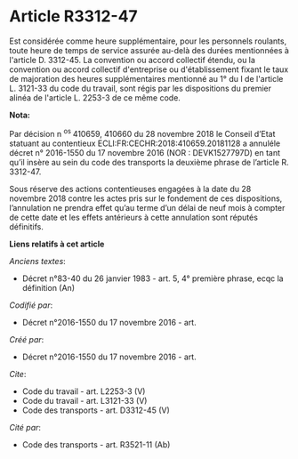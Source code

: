 # Article R3312-47

Est considérée comme heure supplémentaire, pour les personnels roulants, toute heure de temps de service assurée au-delà des
durées mentionnées à l'article D. 3312-45. La convention ou accord collectif étendu, ou la convention ou accord collectif
d'entreprise ou d'établissement fixant le taux de majoration des heures supplémentaires mentionné au 1° du I de l'article L.
3121-33 du code du travail, sont régis par les dispositions du premier alinéa de l'article L. 2253-3 de ce même code.

**Nota:**

Par décision n
  <sup>os </sup>410659, 410660 du 28 novembre 2018 le Conseil d’Etat statuant au contentieux
ECLI:FR:CECHR:2018:410659.20181128 a annuléle décret n° 2016-1550 du 17 novembre 2016 (NOR : DEVK1527797D) en tant qu’il
insère au sein du code des transports la deuxième phrase de l’article R. 3312-47.

Sous réserve des actions contentieuses engagées à la date du 28 novembre 2018 contre les actes pris sur le fondement de ces
dispositions, l’annulation ne prendra effet qu’au terme d’un délai de neuf mois à compter de cette date et les effets
antérieurs à cette annulation sont réputés définitifs.

**Liens relatifs à cet article**

_Anciens textes_:

  - Décret n°83-40 du 26 janvier 1983 - art. 5, 4° première phrase, ecqc la définition  (An)

_Codifié par_:

  - Décret n°2016-1550 du 17 novembre 2016 - art.

_Créé par_:

  - Décret n°2016-1550 du 17 novembre 2016 - art.

_Cite_:

  - Code du travail - art. L2253-3 (V)
  - Code du travail - art. L3121-33 (V)
  - Code des transports - art. D3312-45 (V)

_Cité par_:

  - Code des transports - art. R3521-11 (Ab)
